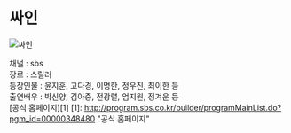 # 싸인
![싸인](http://search.naver.com/search.naver?where=nexearch&sm=tab_etc&ie=utf8&os=664629&pkid=57&query=%EB%93%9C%EB%9D%BC%EB%A7%88%20%EC%8B%B8%EC%9D%B8 "싸인")  

채널 : sbs  
장르 : 스릴러  
등장인물 : 윤지훈, 고다경, 이명한, 정우진, 최이한 등  
출연배우 : 박신양, 김아중, 전광렬, 엄지원, 정겨운 등  
[공식 홈페이지][1]
[1]: http://program.sbs.co.kr/builder/programMainList.do?pgm_id=00000348480 "공식 홈페이지"